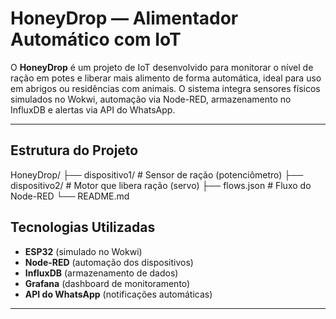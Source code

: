 #  HoneyDrop — Alimentador Automático com IoT

O **HoneyDrop** é um projeto de IoT desenvolvido para monitorar o nível de ração em potes e liberar mais alimento de forma automática, ideal para uso em abrigos ou residências com animais. O sistema integra sensores físicos simulados no Wokwi, automação via Node-RED, armazenamento no InfluxDB e alertas via API do WhatsApp.

---

## Estrutura do Projeto
HoneyDrop/
├── dispositivo1/ # Sensor de ração (potenciômetro)
├── dispositivo2/ # Motor que libera ração (servo)
├── flows.json # Fluxo do Node-RED
└── README.md
##  Tecnologias Utilizadas

-  **ESP32** (simulado no Wokwi)
-  **Node-RED** (automação dos dispositivos)
-  **InfluxDB** (armazenamento de dados)
-  **Grafana** (dashboard de monitoramento)
-  **API do WhatsApp** (notificações automáticas)

---
